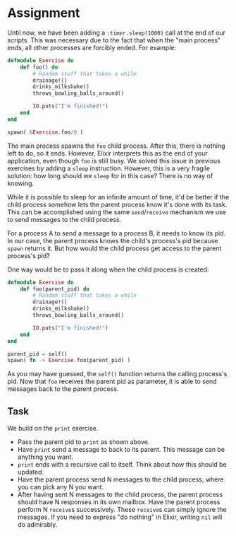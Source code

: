 # Assignment

Until now, we have been adding a `:timer.sleep(1000)` call at the end of our scripts.
This was necessary due to the fact that when the "main process" ends, all other processes
are forcibly ended. For example:

```elixir
defmodule Exercise do
    def foo() do
        # Random stuff that takes a while
        drainage!()
        drinks_milkshake()
        throws_bowling_balls_around()

        IO.puts("I'm finished!")
    end
end

spawn( &Exercise.foo/0 )
```

The main process spawns the `foo` child process. After this, there is nothing left to do,
so it ends. However, Elixir interprets this as the end of your application,
even though `foo` is still busy.
We solved this issue in previous exercises by adding a `sleep` instruction.
However, this is a very fragile solution: how long should we `sleep` for in this case?
There is no way of knowing.

While it is possible to sleep for an infinite amount of time, it'd be better
if the child process somehow lets the parent process know it's done with its task.
This can be accomplished using the same `send`/`receive` mechanism
we use to send messages to the child process.

For a process A to send a message to a process B, it needs
to know its pid. In our case, the parent process knows
the child's process's pid because `spawn` returns it.
But how would the child process get access to the parent process's pid?

One way would be to pass it along when the child process is created:

```elixir
defmodule Exercise do
    def foo(parent_pid) do
        # Random stuff that takes a while
        drainage!()
        drinks_milkshake()
        throws_bowling_balls_around()

        IO.puts("I'm finished!")
    end
end

parent_pid = self()
spawn( fn -> Exercise.foo(parent_pid) )
```

As you may have guessed, the `self()` function returns the calling process's pid.
Now that `foo` receives the parent pid as parameter, it is able to send messages
back to the parent process.

## Task

We build on the `print` exercise.

* Pass the parent pid to `print` as shown above.
* Have `print` send a message to back to its parent. This message can be anything you want.
* `print` ends with a recursive call to itself. Think about how this should be updated.
* Have the parent process send N messages to the child process, where you can pick any N you want.
* After having sent N messages to the child process, the parent process
  should have N responses in its own mailbox. Have the parent process perform N `receive`s
  successively. These `receive`s can simply ignore the messages. If you need to express "do nothing"
  in Elixir, writing `nil` will do admirably.
